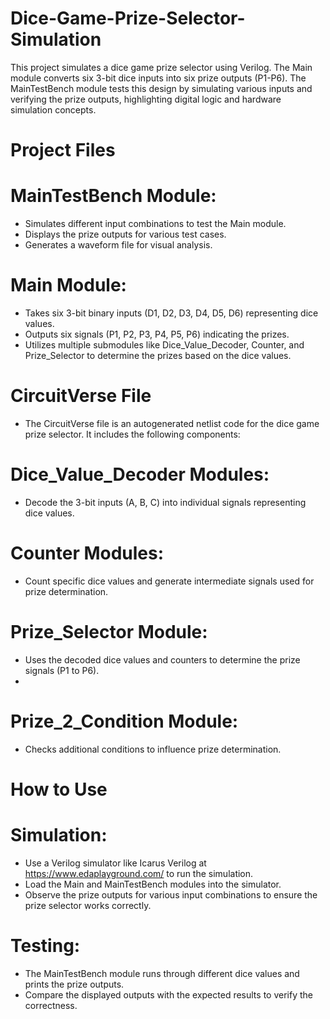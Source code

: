 # Dice-Game-Prize-Selector-Simulation
 This project simulates a dice game prize selector using Verilog. The Main module converts six 3-bit dice inputs into six prize outputs (P1-P6). The MainTestBench module tests this design by simulating various inputs and verifying the prize outputs, highlighting digital logic and hardware simulation concepts.

# Project Files
# MainTestBench Module:

- Simulates different input combinations to test the Main module.
- Displays the prize outputs for various test cases.
- Generates a waveform file for visual analysis.

# Main Module:

- Takes six 3-bit binary inputs (D1, D2, D3, D4, D5, D6) representing dice values.
- Outputs six signals (P1, P2, P3, P4, P5, P6) indicating the prizes.
- Utilizes multiple submodules like Dice_Value_Decoder, Counter, and Prize_Selector to determine the prizes based on the dice values.
# CircuitVerse File
- The CircuitVerse file is an autogenerated netlist code for the dice game prize selector. It includes the following components:

# Dice_Value_Decoder Modules:
- Decode the 3-bit inputs (A, B, C) into individual signals representing dice values.
  
# Counter Modules:
- Count specific dice values and generate intermediate signals used for prize determination.

# Prize_Selector Module:
- Uses the decoded dice values and counters to determine the prize signals (P1 to P6).
- 
# Prize_2_Condition Module:
- Checks additional conditions to influence prize determination.
  
# How to Use
# Simulation:
- Use a Verilog simulator like Icarus Verilog at https://www.edaplayground.com/ to run the simulation.
- Load the Main and MainTestBench modules into the simulator.
- Observe the prize outputs for various input combinations to ensure the prize selector works correctly.

# Testing:
- The MainTestBench module runs through different dice values and prints the prize outputs.
- Compare the displayed outputs with the expected results to verify the correctness.
